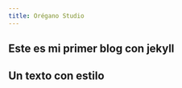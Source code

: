 ```yaml
---
title: Orégano Studio
---
```


## Este es mi primer blog con jekyll
**Un texto con estilo**
--------
